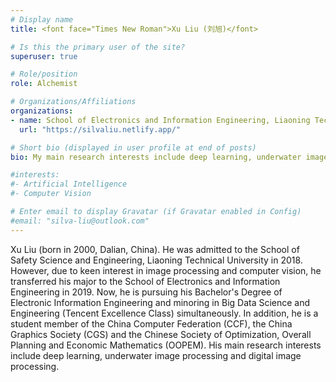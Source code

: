 ```yaml
---
# Display name
title: <font face="Times New Roman">Xu Liu (刘旭)</font>

# Is this the primary user of the site?
superuser: true

# Role/position
role: Alchemist

# Organizations/Affiliations
organizations:
- name: School of Electronics and Information Engineering, Liaoning Technical University, Huludao 125105, China
  url: "https://silvaliu.netlify.app/"

# Short bio (displayed in user profile at end of posts)
bio: My main research interests include deep learning, underwater image processing and digital image processing.

#interests:
#- Artificial Intelligence
#- Computer Vision

# Enter email to display Gravatar (if Gravatar enabled in Config)
#email: "silva-liu@outlook.com"
---
```


Xu Liu (born in 2000, Dalian, China). He was admitted to the School of Safety Science and Engineering, Liaoning Technical University in 2018. However, due to keen interest in image processing and computer vision, he transferred his major to the School of Electronics and Information Engineering in 2019. Now, he is pursuing his Bachelor's Degree of Electronic Information Engineering and minoring in Big Data Science and Engineering (Tencent Excellence Class) simultaneously. In addition, he is a student member of the China Computer Federation (CCF), the China Graphics Society (CGS) and the Chinese Society of Optimization, Overall Planning and Economic Mathematics (OOPEM). His main research interests include deep learning, underwater image processing and digital image processing.
